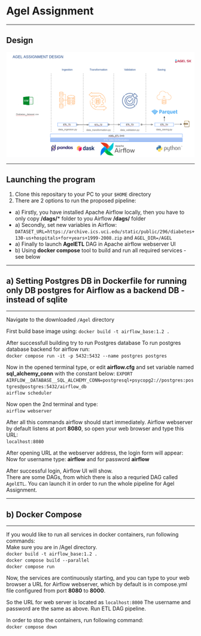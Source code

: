 # Agel Assignment 

*********************************************
## Design
![](/agel_design.png)


*********************************************
## Launching the program
1. Clone this repositary to your PC to your ``$HOME`` directory
2. There are 2 options to run the proposed pipeline:
- a) Firstly, you have installed Apache Airflow locally, then you have to only copy **/dags/*** folder to you Airflow **/dags/** folder
- a) Secondly, set new variables in Airflow: ``DATASET_URL=https://archive.ics.uci.edu/static/public/296/diabetes+130-us+hospitals+for+years+1999-2008.zip``
and ``AGEL_DIR=/AGEL``
- a) Finally to launch **AgelETL** DAG in Apache airflow webserver UI
- b) Using **docker compose** tool to build and run all required services - see below

*********************************************
## a) Setting Postgres DB in Dockerfile for running only DB postgres for Airflow as a backend DB - instead of sqlite
*********************************************
Navigate to the downloaded `/Agel` directory

First build base image using:
``docker build -t airflow_base:1.2 .``

After successfull building try to run Postgres database
To run postgres database backend for airflow run:  
```docker compose run -it -p 5432:5432 --name postgres postgres ```

Now in the opened terminal type, or edit **airflow.cfg** and set variable named **sql_alchemy_conn** with the constant below:
``EXPORT AIRFLOW__DATABASE__SQL_ALCHEMY_CONN=postgresql+psycopg2://postgres:postgres@postgres:5432/airflow_db``  
``airflow scheduler``

Now open the 2nd terminal and type:  
``airflow webserver``  

After all this commands airflow should start immediately.
Airflow webserver by default listens at port **8080**, so open  your web browser and type this URL:  
``localhost:8080``

After opening URL at the webserver address, the login form will appear:  
Now for username type: **airflow** and for password **airflow**  

After successful login, Airflow UI will show.   
There are some DAGs, from which there is also a requried DAG called ``AgelETL``.
You can launch it in order to run the whole pipeline for Agel Assignment.



*********************************************
## b) Docker Compose
********************************************
If you would like to run all services in docker containers, run following commands:  
Make sure you are in /Agel directory.  
``docker build -t airflow_base:1.2 .``  
``docker compose build --parallel``   
``docker compose run``  

Now, the services are continuously starting, and you can type to your web browser a URL for Airflow webserver,
which by default is in compose.yml file configured from port **8080** to **8000**.

So the URL for web server is located as ``localhost:8000``
The username and password are the same as above.
Run ETL DAG pipeline.

In order to stop the containers, run following command:  
``docker compose down``

